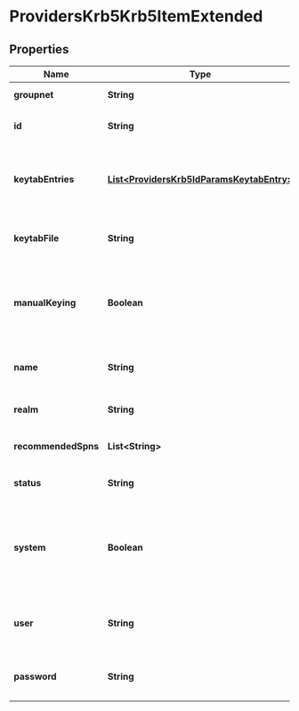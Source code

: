 
# ProvidersKrb5Krb5ItemExtended

## Properties
Name | Type | Description | Notes
------------ | ------------- | ------------- | -------------
**groupnet** | **String** | Groupnet identifier. |  [optional]
**id** | **String** | Specifies the Kerberos provider ID. |  [optional]
**keytabEntries** | [**List&lt;ProvidersKrb5IdParamsKeytabEntry&gt;**](ProvidersKrb5IdParamsKeytabEntry.md) | Specifies the key information for the Kerberos SPNs. |  [optional]
**keytabFile** | **String** | Specifies the path to a keytab file to import. |  [optional]
**manualKeying** | **Boolean** | If true, keys are managed manually. If false, keys are managed through kadmin. |  [optional]
**name** | **String** | Specifies the Kerberos provider name. |  [optional]
**realm** | **String** | Specifies the name of realm. |  [optional]
**recommendedSpns** | **List&lt;String&gt;** | Specifies the recommended SPNs. |  [optional]
**status** | **String** | Specifies the status of the provider. |  [optional]
**system** | **Boolean** | If true, indicates that this provider instance was created by OneFS and cannot be removed |  [optional]
**user** | **String** | Specifies the name of the user that performs kadmin tasks. |  [optional]
**password** | **String** | Specifies the Kerberos provider password. |  [optional]



